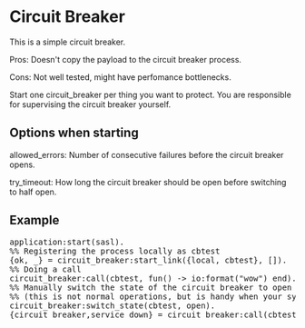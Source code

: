 # Circuit Breaker

This is a simple circuit breaker.

Pros: Doesn't copy the payload to the circuit breaker process.

Cons: Not well tested, might have perfomance bottlenecks.

Start one circuit_breaker per thing you want to protect. 
You are responsible for supervising the circuit breaker yourself.

## Options when starting

allowed_errors: Number of consecutive failures before the circuit breaker opens.

try_timeout: How long the circuit breaker should be open before switching to half open.

## Example

<pre>
application:start(sasl).
%% Registering the process locally as cbtest
{ok, _} = circuit_breaker:start_link({local, cbtest}, []).
%% Doing a call
circuit_breaker:call(cbtest, fun() -> io:format("wow") end).
%% Manually switch the state of the circuit breaker to open
%% (this is not normal operations, but is handy when your system is acting up).
circuit_breaker:switch_state(cbtest, open).
{circuit_breaker,service_down} = circuit_breaker:call(cbtest, fun() -> io:format("you should not see this") end).
</pre>
